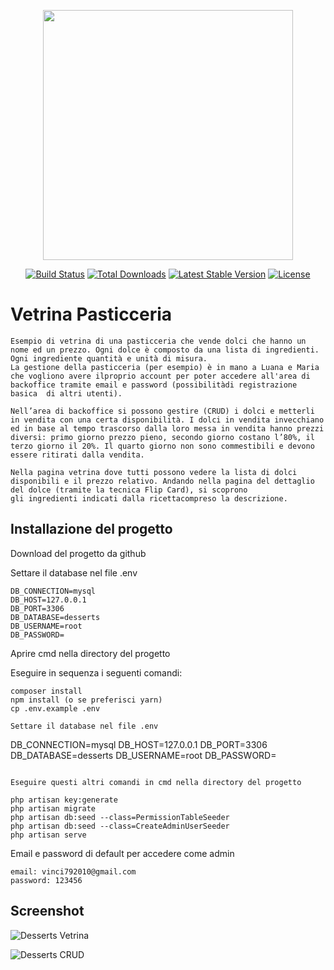 <p align="center"><a href="https://laravel.com" target="_blank"><img src="https://raw.githubusercontent.com/laravel/art/master/logo-lockup/5%20SVG/2%20CMYK/1%20Full%20Color/laravel-logolockup-cmyk-red.svg" width="400"></a></p>

<p align="center">
<a href="https://travis-ci.org/laravel/framework"><img src="https://travis-ci.org/laravel/framework.svg" alt="Build Status"></a>
<a href="https://packagist.org/packages/laravel/framework"><img src="https://img.shields.io/packagist/dt/laravel/framework" alt="Total Downloads"></a>
<a href="https://packagist.org/packages/laravel/framework"><img src="https://img.shields.io/packagist/v/laravel/framework" alt="Latest Stable Version"></a>
<a href="https://packagist.org/packages/laravel/framework"><img src="https://img.shields.io/packagist/l/laravel/framework" alt="License"></a>
</p>

# Vetrina Pasticceria  

    Esempio di vetrina di una pasticceria che vende dolci che hanno un nome ed un prezzo. Ogni dolce è composto da una lista di ingredienti. Ogni ingrediente quantità e unità di misura.
    La gestione della pasticceria (per esempio) è in mano a Luana e Maria che vogliono avere ilproprio account per poter accedere all'area di backoffice tramite email e password (possibilitàdi registrazione basica  di altri utenti).

    Nell’area di backoffice si possono gestire (CRUD) i dolci e metterli in vendita con una certa disponibilità. I dolci in vendita invecchiano ed in base al tempo trascorso dalla loro messa in vendita hanno prezzi diversi: primo giorno prezzo pieno, secondo giorno costano l’80%, il terzo giorno il 20%. Il quarto giorno non sono commestibili e devono essere ritirati dalla vendita.

    Nella pagina vetrina dove tutti possono vedere la lista di dolci disponibili e il prezzo relativo. Andando nella pagina del dettaglio del dolce (tramite la tecnica Flip Card), si scoprono
    gli ingredienti indicati dalla ricettacompreso la descrizione.

## Installazione del progetto

Download del progetto da github

Settare il database nel file .env 

```
DB_CONNECTION=mysql
DB_HOST=127.0.0.1
DB_PORT=3306
DB_DATABASE=desserts
DB_USERNAME=root
DB_PASSWORD=
```

Aprire cmd nella directory del progetto

Eseguire in sequenza i seguenti comandi:
```
composer install
npm install (o se preferisci yarn)
cp .env.example .env

Settare il database nel file .env 
```
DB_CONNECTION=mysql
DB_HOST=127.0.0.1
DB_PORT=3306
DB_DATABASE=desserts
DB_USERNAME=root
DB_PASSWORD=
```

Eseguire questi altri comandi in cmd nella directory del progetto

php artisan key:generate
php artisan migrate
php artisan db:seed --class=PermissionTableSeeder
php artisan db:seed --class=CreateAdminUserSeeder
php artisan serve
```

Email e password di default per accedere come admin

```
email: vinci792010@gmail.com
password: 123456
```

## Screenshot


![Desserts Vetrina](https://www.volpevincenzo.it/desserts/image/vetrina_desserts.jpg)


![Desserts CRUD](https://www.volpevincenzo.it/desserts/image/crud_desserts.jpg)
